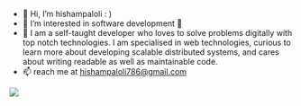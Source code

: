 - 👋 Hi, I’m hishampaloli  : )
- 👀 I’m interested in software development 🥳
- 🌱 I am a self-taught developer who loves to solve problems digitally with top notch technologies. I am specialised in web technologies, curious to learn
      more about developing scalable distributed systems, and cares about writing readable as well as maintainable code.
- 📫 reach me at hishampaloli786@gmail.com 

[![](https://visitcount.itsvg.in/api?id=hishampaloli&icon=0&color=0)](https://visitcount.itsvg.in)
